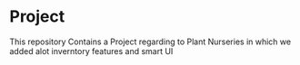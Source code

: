 # Project
This repository Contains a Project regarding to Plant Nurseries in which we added alot inverntory features and smart UI 
